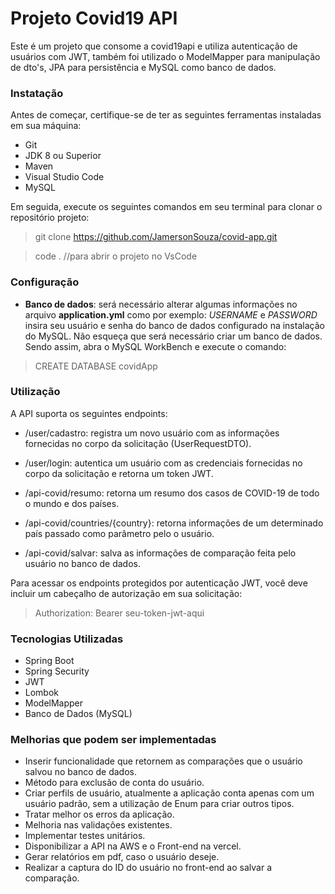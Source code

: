 # Projeto Covid19 API

Este é um projeto que consome a covid19api e utiliza autenticação de usuários com JWT, também foi utilizado o ModelMapper para manipulação de dto's, JPA para persistência e MySQL como banco de dados.


### Instatação

Antes de começar, certifique-se de ter as seguintes ferramentas instaladas em sua máquina: 

* Git
* JDK 8 ou Superior
* Maven
* Visual Studio Code
* MySQL 

Em seguida, execute os seguintes comandos em seu terminal para clonar o repositório projeto:

> git clone https://github.com/JamersonSouza/covid-app.git

> code . //para abrir o projeto no VsCode

### Configuração

* **Banco de dados**: será necessário alterar algumas informações no arquivo **application.yml** como por exemplo:  _USERNAME_ e _PASSWORD_ insira seu usuário e senha do banco de dados configurado na instalação do MySQL. Não esqueça que será necessário criar um banco de dados. Sendo assim, abra o MySQL WorkBench e execute o comando:

> CREATE DATABASE covidApp

### Utilização
A API suporta os seguintes endpoints:

* /user/cadastro: registra um novo usuário com as informações fornecidas no corpo da solicitação (UserRequestDTO).

* /user/login: autentica um usuário com as credenciais fornecidas no corpo da solicitação e retorna um token JWT.

* /api-covid/resumo: retorna um resumo dos casos de COVID-19 de todo o mundo e dos países.

* /api-covid/countries/{country}: retorna informações de um determinado país passado como parâmetro pelo o usuário.

* /api-covid/salvar: salva as informações de comparação feita pelo usuário no banco de dados.

Para acessar os endpoints protegidos por autenticação JWT, você deve incluir um cabeçalho de autorização em sua solicitação:

> Authorization: Bearer seu-token-jwt-aqui

### Tecnologias Utilizadas
* Spring Boot
* Spring Security
* JWT
* Lombok
* ModelMapper
* Banco de Dados (MySQL)

### Melhorias que podem ser implementadas

* Inserir funcionalidade que retornem as comparações que o usuário salvou no banco de dados.
* Método para exclusão de conta do usuário.
* Criar perfils de usuário, atualmente a aplicação conta apenas com um usuário padrão, sem a utilização de Enum para criar outros tipos.
* Tratar melhor os erros da aplicação.
* Melhoria nas validações existentes.
* Implementar testes unitários.
* Disponibilizar a API na AWS e o Front-end na vercel.
* Gerar relatórios em pdf, caso o usuário deseje.
* Realizar a captura do ID do usuário no front-end ao salvar a comparação.
